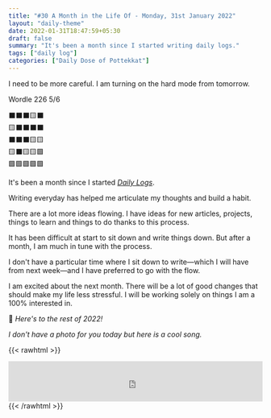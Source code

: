 ```yaml
---
title: "#30 A Month in the Life Of - Monday, 31st January 2022"
layout: "daily-theme"
date: 2022-01-31T18:47:59+05:30
draft: false
summary: "It's been a month since I started writing daily logs."
tags: ["daily log"]
categories: ["Daily Dose of Pottekkat"]
---
```


I need to be more careful. I am turning on the hard mode from tomorrow.

Wordle 226 5/6

⬛⬛⬛🟨⬛\
🟨⬛⬛⬛⬛\
⬛⬛⬛🟨🟨\
🟨⬛🟨🟨🟩\
🟩🟩🟩🟩🟩

It's been a month since I started _[Daily Logs](/categories/daily-dose-of-pottekkat/)_.

Writing everyday has helped me articulate my thoughts and build a habit.

There are a lot more ideas flowing. I have ideas for new articles, projects, things to learn and things to do thanks to this process.

It has been difficult at start to sit down and write things down. But after a month, I am much in tune with the process.

I don't have a particular time where I sit down to write—which I will have from next week—and I have preferred to go with the flow.

I am excited about the next month. There will be a lot of good changes that should make my life less stressful. I will be working solely on things I am a 100% interested in.

🍻 _Here's to the rest of 2022!_

_I don't have a photo for you today but here is a cool song._

{{< rawhtml >}}
<iframe src="https://open.spotify.com/embed/track/32uXfxJERzv4RK1gMLXbOA?utm_source=generator&theme=0" width="100%" height="80" frameBorder="0" allowfullscreen="" allow="autoplay; clipboard-write; encrypted-media; fullscreen; picture-in-picture"></iframe>
{{< /rawhtml >}}
